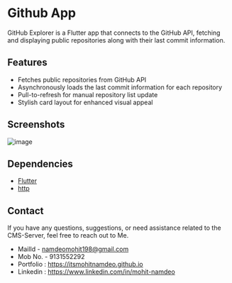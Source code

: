 # Github App

GitHub Explorer is a Flutter app that connects to the GitHub API, fetching and displaying public repositories along with their last commit information.

## Features

- Fetches public repositories from GitHub API
- Asynchronously loads the last commit information for each repository
- Pull-to-refresh for manual repository list update
- Stylish card layout for enhanced visual appeal

## Screenshots

![image](https://github.com/itsmohitnamdeo/Github-App/assets/85800451/eca1007e-7ee0-4af8-9b86-42c3bb26e251)

## Dependencies

- [Flutter](https://flutter.dev/)
- [http](https://pub.dev/packages/http)
  

## Contact

If you have any questions, suggestions, or need assistance related to the CMS-Server, feel free to reach out to Me.

- MailId - namdeomohit198@gmail.com
- Mob No. - 9131552292
- Portfolio : https://itsmohitnamdeo.github.io
- Linkedin : https://www.linkedin.com/in/mohit-namdeo

